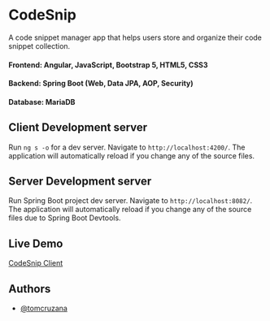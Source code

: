 # CodeSnip
A code snippet manager app that helps users store and organize their code snippet collection.

#### Frontend: Angular, JavaScript, Bootstrap 5, HTML5, CSS3
#### Backend: Spring Boot (Web, Data JPA, AOP, Security)
#### Database: MariaDB


## Client Development server

Run `ng s -o` for a dev server. Navigate to `http://localhost:4200/`. The application will automatically reload if you change any of the source files.

## Server Development server

Run Spring Boot project dev server. Navigate to `http://localhost:8082/`. The application will automatically reload if you change any of the source files due to Spring Boot Devtools.

## Live Demo
[CodeSnip Client](http://codesnip-angular-app.s3-website-us-west-2.amazonaws.com/)

## Authors

- [@tomcruzana](https://www.github.com/tomcruzana)

